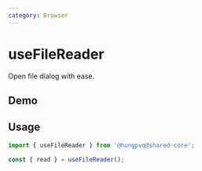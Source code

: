 ```yaml
---
category: Browser
---
```


<script setup>
import Demo from './demo.vue'
</script>

# useFileReader

<FunctionInfo :frontmatter="$frontmatter" package="Share - Core" fn="useFileReader" />
Open file dialog with ease.

## Demo

<DemoContainer>
  <Demo />
</DemoContainer>

## Usage

```ts
import { useFileReader } from '@hungpvq@shared-core';

const { read } = useFileReader();
```
